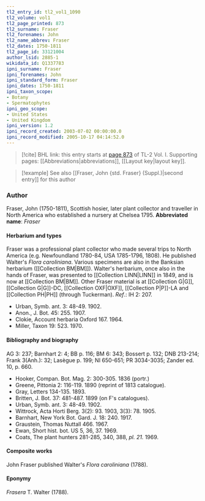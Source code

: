 ```yaml
---
tl2_entry_id: tl2_vol1_1090
tl2_volume: vol1
tl2_page_printed: 873
tl2_surname: Fraser
tl2_forenames: John
tl2_name_abbrev: Fraser
tl2_dates: 1750-1811
tl2_page_id: 33121004
author_lsid: 2885-1
wikidata_id: Q1337783
ipni_surname: Fraser
ipni_forenames: John
ipni_standard_form: Fraser
ipni_dates: 1750-1811
ipni_taxon_scope: 
- Botany
- Spermatophytes
ipni_geo_scope: 
- United States
- United Kingdom
ipni_version: 1.2
ipni_record_created: 2003-07-02 00:00:00.0
ipni_record_modified: 2005-10-17 04:14:52.0
---
```



> [!cite] BHL link: this entry starts at [page 873](https://www.biodiversitylibrary.org/page/33121004) of TL-2 Vol. I.
> Supporting pages: [[Abbreviations|abbreviations]], [[Layout key|layout key]].

> [!example] See also [[Fraser, John {std. Fraser} (Suppl.)|second entry]] for this author

### Author

Fraser, John (1750-1811), Scottish hosier, later plant collector and traveller in North America who established a nursery at Chelsea 1795. 
**Abbreviated name**: *Fraser*

#### Herbarium and types

Fraser was a professional plant collector who made several trips to North America (e.g. Newfoundland 1780-84, USA 1785-1796, 1808). He published Walter's *Flora caroliniana*. Various specimens are also in the Banksian herbarium ([[Collection BM|BM]]). Walter's herbarium, once also in the hands of Fraser, was presented to [[Collection LINN|LINN]] in 1849, and is now at [[Collection BM|BM]]. Other Fraser material is at [[Collection G|G]], [[Collection G|G]]-DC, [[Collection OXF|OXF]], [[Collection P|P]]-LA and [[Collection PH|PH]] (through Tuckerman).
*Ref*.: IH 2: 207.
- Urban, Symb. ant. 3: 48-49. 1902.
- Anon., J. Bot. 45: 255. 1907.
- Clokie, Account herbaria Oxford 167. 1964.
- Miller, Taxon 19: 523. 1970.

#### Bibliography and biography

AG 3: 237; Barnhart 2: 4; BB p. 116; BM 6: 343; Bossert p. 132; DNB 213-214; Frank 3(Anh.): 32; Lasègue p. 199; NI 650-651; PR 3034-3035; Zander ed. 10, p. 660.
- Hooker, Compan. Bot. Mag. 2: 300-305. 1836 (portr.)
- Greene, Pittonia 2: 116-119. 1890 (reprint of 1813 catalogue).
- Gray, Letters 134-135. 1893.
- Britten, J. Bot. 37: 481-487. 1899 (on F's catalogues).
- Urban, Symb. ant. 3: 48-49. 1902.
- Wittrock, Acta Horti Berg. 3(2): 93. 1903, 3(3): 78. 1905.
- Barnhart, New York Bot. Gard. J. 18: 240. 1917.
- Graustein, Thomas Nuttall 466. 1967.
- Ewan, Short hist. bot. US 5, 36, 37. 1969.
- Coats, The plant hunters 281-285, 340, 388, *pl. 21.* 1969.

#### Composite works

John Fraser published Walter's *Flora caroliniana* (1788).

#### Eponymy

*Frasera* T. Walter (1788).

